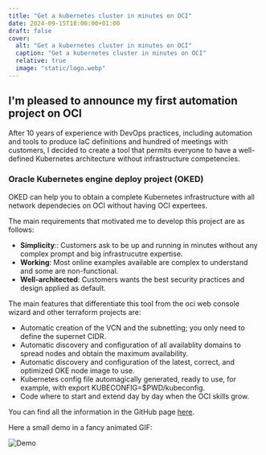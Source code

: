```yaml
---
title: "Get a kubernetes cluster in minutes on OCI"
date: 2024-09-15T18:00:00+01:00
draft: false
cover:
  alt: "Get a kubernetes cluster in minutes on OCI"
  caption: "Get a kubernetes cluster in minutes on OCI"
  relative: true
  image: "static/logo.webp"
---
```


## I'm pleased to announce my first automation project on OCI

After 10 years of experience with DevOps practices, including automation and tools to produce IaC definitions and hundred of meetings with customers, I decided to create a tool that permits everyone to have a well-defined Kubernetes architecture without infrastructure competencies.

### Oracle Kubernetes engine deploy project (OKED)

OKED can help you to obtain a complete Kubernetes infrastructure with all network dependecies on OCI without having OCI expertees. 

The main requirements that motivated me to develop this project are as follows:

- **Simplicity**:: Customers ask to be up and running in minutes without any complex prompt and big infrastrucutre expertise.
- **Working**: Most online examples available are complex to understand and some are non-functional.
- **Well-architected**: Customers wants the best security practices and design applied as default.

The main features that differentiate this tool from the oci web console wizard and other terraform projects are:

- Automatic creation of the VCN and the subnetting; you only need to define the supernet CIDR.
- Automatic discovery and configuration of all availablity domains to spread nodes and obtain the maximum availability.
- Automatic discovery and configuration of the latest, correct, and optimized OKE node image to use.
- Kubernetes config file automagically generated, ready to use, for example, with export KUBECONFIG=$PWD/kubeconfig.
- Code where to start and extend day by day when the OCI skills grow.

You can find all the information in the GitHub page [here](https://github.com/enricopesce/oracle-kubernetes-engine-deploy).

Here a small demo in a fancy animated GIF:

![Demo](static/demo.gif)

